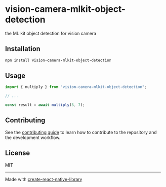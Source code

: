 # vision-camera-mlkit-object-detection
the ML kit object detection for vision camera
## Installation

```sh
npm install vision-camera-mlkit-object-detection
```

## Usage

```js
import { multiply } from "vision-camera-mlkit-object-detection";

// ...

const result = await multiply(3, 7);
```

## Contributing

See the [contributing guide](CONTRIBUTING.md) to learn how to contribute to the repository and the development workflow.

## License

MIT

---

Made with [create-react-native-library](https://github.com/callstack/react-native-builder-bob)
